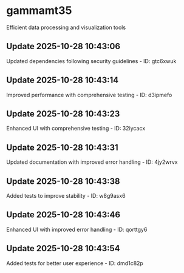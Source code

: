 # gammamt35
Efficient data processing and visualization tools

## Update 2025-10-28 10:43:06
Updated dependencies following security guidelines - ID: gtc6xwuk


## Update 2025-10-28 10:43:14
Improved performance with comprehensive testing - ID: d3ipmefo


## Update 2025-10-28 10:43:23
Enhanced UI with comprehensive testing - ID: 32iycacx


## Update 2025-10-28 10:43:31
Updated documentation with improved error handling - ID: 4jy2wrvx


## Update 2025-10-28 10:43:38
Added tests to improve stability - ID: w8g9asx6


## Update 2025-10-28 10:43:46
Enhanced UI with improved error handling - ID: qorttgy6


## Update 2025-10-28 10:43:54
Added tests for better user experience - ID: dmd1c82p

